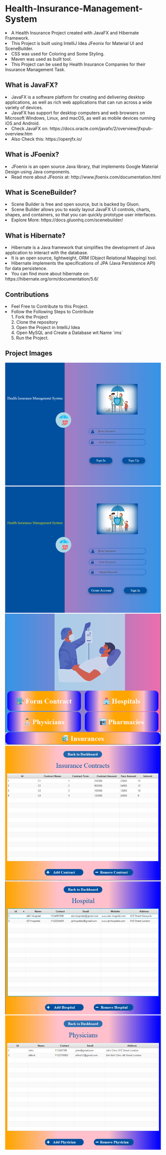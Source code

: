 # Health-Insurance-Management-System
<li> A Health Insurance Project created with JavaFX and Hibernate Framework.
<li> This Project is built using IntelliJ Idea JFeonix for Material UI and SceneBuilder.
<li> CSS was used for Coloring and Some Styling.
<li> Maven was used as built tool.
<li> This Project can be used by Health Insurance Companies for their Insurance Management Task.


## What is JavaFX?
<li> JavaFX is a software platform for creating and delivering desktop applications, as well as rich web applications that can run across a wide variety of devices.
<li> JavaFX has support for desktop computers and web browsers on Microsoft Windows, Linux, and macOS, as well as mobile devices running iOS and Android.
<li> Check JavaFX on: https://docs.oracle.com/javafx/2/overview/jfxpub-overview.htm
<li> Also Check this: https://openjfx.io/

## What is JFoenix?
<li> JFoenix is an open source Java library, that implements Google Material Design using Java components.
<li> Read more about JFeonix at: http://www.jfoenix.com/documentation.html

## What is SceneBuilder?
<li> Scene Builder is free and open source, but is backed by Gluon.
<li> Scene Builder allows you to easily layout JavaFX UI controls, charts, shapes, and containers, so that you can quickly prototype user interfaces.
<li> Explore More: https://docs.gluonhq.com/scenebuilder/

## What is Hibernate?
<li> Hibernate is a Java framework that simplifies the development of Java application to interact with the database.
<li> It is an open source, lightweight, ORM (Object Relational Mapping) tool.
<li> Hibernate implements the specifications of JPA (Java Persistence API) for data persistence.
<li> You can find more about hibernate on: https://hibernate.org/orm/documentation/5.6/

## Contributions
<li> Feel Free to Contribute to this Project.
<li> Follow the Following Steps to Contribute <br>
&nbsp;&nbsp;&nbsp;&nbsp;&nbsp;1. Fork the Project <br>
&nbsp;&nbsp;&nbsp;&nbsp;&nbsp;2. Clone the repository <br>
&nbsp;&nbsp;&nbsp;&nbsp;&nbsp;3. Open the Project in IntelliJ Idea <br>
&nbsp;&nbsp;&nbsp;&nbsp;&nbsp;4. Open MySQL and Create a Database wit Name `ims` <br>
&nbsp;&nbsp;&nbsp;&nbsp;&nbsp;5. Run the Project.

## Project Images

<img src="https://github.com/l33t-c0d3r-66/Health-Insurance-Management-System/blob/master/Screenshots/ss1.PNG">

<img src="https://github.com/l33t-c0d3r-66/Health-Insurance-Management-System/blob/master/Screenshots/ss2.PNG">

<img src="https://github.com/l33t-c0d3r-66/Health-Insurance-Management-System/blob/master/Screenshots/ss3.PNG">

<img src="https://github.com/l33t-c0d3r-66/Health-Insurance-Management-System/blob/master/Screenshots/ss4.PNG">

<img src="https://github.com/l33t-c0d3r-66/Health-Insurance-Management-System/blob/master/Screenshots/ss5.PNG">

<img src="https://github.com/l33t-c0d3r-66/Health-Insurance-Management-System/blob/master/Screenshots/ss6.PNG">




